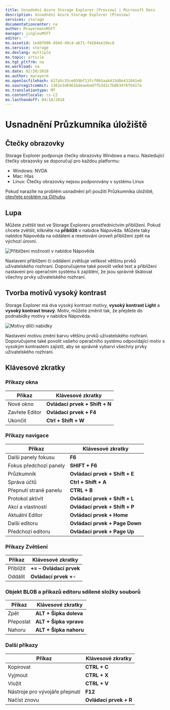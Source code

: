 ```yaml
---
title: Usnadnění Azure Storage Explorer (Preview) | Microsoft Docs
description: Usnadnění Azure Storage Explorer (Preview)
services: storage
documentationcenter: na
author: MrayermannMSFT
manager: jinglouMSFT
editor: ''
ms.assetid: 1ed0f096-494d-49c4-ab71-f4164ee19ec8
ms.service: storage
ms.devlang: multiple
ms.topic: article
ms.tgt_pltfrm: na
ms.workload: na
ms.date: 02/20/2018
ms.author: marayerm
ms.openlocfilehash: 617a5c35ce059bf13fcf0b5aab415d8e431041e0
ms.sourcegitcommit: 1362e3d6961bdeaebed7fb342c7b0b34f6f6417a
ms.translationtype: MT
ms.contentlocale: cs-CZ
ms.lasthandoff: 04/18/2018
---
```

# <a name="storage-explorer-accessibility"></a>Usnadnění Průzkumníka úložiště
## <a name="screen-readers"></a>Čtečky obrazovky
Storage Explorer podporuje čtečky obrazovky Windows a macu. Následující čtečky obrazovky se doporučují pro každou platformu:
* Windows: NVDA
* Mac: Hlas
* Linux: Čtečky obrazovky nejsou podporovány v systému Linux

Pokud narazíte na problém usnadnění při použití Průzkumníka úložiště, [otevřete problém na Githubu](https://github.com/Microsoft/AzureStorageExplorer/issues).

## <a name="zoom"></a>Lupa
Můžete zvětšit text ve Storage Exploreru prostřednictvím přiblížení. Pokud chcete zvětšit, klikněte na **přiblížit** v nabídce Nápověda. Můžete taky nabídce Nápověda na oddálení a resetování úroveň přiblížení zpět na výchozí úrovni.

![Přiblížení možnosti v nabídce Nápověda][0]

Nastavení přiblížení či oddálení zvětšuje velikost většinu prvků uživatelského rozhraní. Doporučujeme také povolit velké text a přiblížení nastavení pro operačním systému k zajištění, že jsou správně škálovat všechny prvky uživatelského rozhraní.

## <a name="high-contrast-theming"></a>Tvorba motivů vysoký kontrast
Storage Explorer má dva vysoký kontrast motivy, **vysoký kontrast Light** a **vysoký kontrast tmavý**. Motiv, můžete změnit tak, že přejdete do podnabídky motivy v nabídce Nápověda.

![Motivy dílčí nabídky][1]

Nastavení motivu změní barvu většinu prvků uživatelského rozhraní. Doporučujeme také povolit vašeho operačního systému odpovídající motiv s vysokým kontrastem zajistit, aby se správně vybarví všechny prvky uživatelského rozhraní.

## <a name="shortcut-keys"></a>Klávesové zkratky
### <a name="window-commands"></a>Příkazy okna
|Příkaz|Klávesové zkratky|
|--------------|------------------------|
|Nové okno|**Ovládací prvek + Shift + N**|
|Zavřete Editor|**Ovládací prvek + F4**|
|Ukončit|**Ctrl + Shift + W**|

### <a name="navigation-commands"></a>Příkazy navigace
|Příkaz|Klávesové zkratky|
|--------------|------------------------|
|Další panely fokusu|**F6**|
|Fokus předchozí panely|**SHIFT + F6**|
|Průzkumník|**Ovládací prvek + Shift + E**|
|Správa účtů|**Ctrl + Shift + A**|
|Přepnutí straně panelu|**CTRL + B**|
|Protokol aktivit|**Ovládací prvek + Shift + L**|
|Akcí a vlastností|**Ovládací prvek + Shift + P**|
|Aktuální Editor|**Ovládací prvek + Home**|
|Další editoru|**Ovládací prvek + Page Down**|
|Předchozí editoru|**Ovládací prvek + Page Up**|

### <a name="zoom-commands"></a>Příkazy Zvětšení
|Příkaz|Klávesové zkratky|
|--------------|------------------------|
|Přiblížit|**+= – Ovládací prvek**|
|Oddálit|**Ovládací prvek +-**|

### <a name="blob-and-file-share-editor-commands"></a>Objekt BLOB a příkazů editoru sdílené složky souborů
|Příkaz|Klávesové zkratky|
|--------------|------------------------|
|Zpět|**ALT + Šipka doleva**|
|Přeposlat|**ALT + Šipka vpravo**|
|Nahoru|**ALT + Šipka nahoru**|

### <a name="other-commands"></a>Další příkazy
|Příkaz|Klávesové zkratky|
|--------------|------------------------|
|Kopírovat|**CTRL + C**|
|Vyjmout|**CTRL + X**|
|Vložit|**CTRL + V**|
|Nástroje pro vývojáře přepnutí|**F12**|
|Načíst znovu|**Ovládací prvek + R**|

[0]: ./media/vs-azure-tools-storage-explorer-accessibility/Zoom.png
[1]: ./media/vs-azure-tools-storage-explorer-accessibility/HighContrast.png
